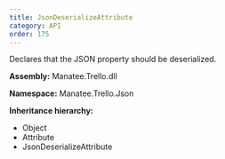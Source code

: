 ```yaml
---
title: JsonDeserializeAttribute
category: API
order: 175
---
```


Declares that the JSON property should be deserialized.

**Assembly:** Manatee.Trello.dll

**Namespace:** Manatee.Trello.Json

**Inheritance hierarchy:**

- Object
- Attribute
- JsonDeserializeAttribute

